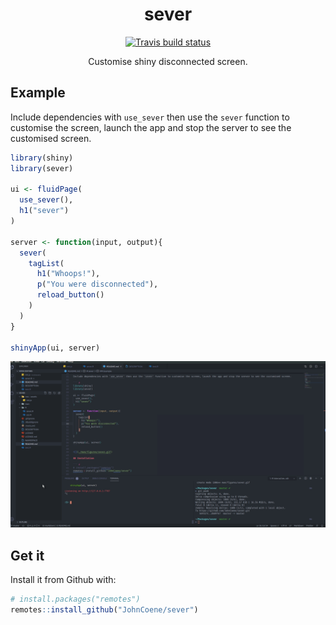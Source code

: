 <div align="center">

# sever

<!-- badges: start -->
[![Travis build status](https://travis-ci.org/JohnCoene/sever.svg?branch=master)](https://travis-ci.org/JohnCoene/sever)
<!-- badges: end -->

Customise shiny disconnected screen.

</div>

## Example

Include dependencies with `use_sever` then use the `sever` function to customise the screen, launch the app and stop the server to see the customised screen.

``` r
library(shiny)
library(sever)

ui <- fluidPage(
  use_sever(),
  h1("sever")
)

server <- function(input, output){
  sever(
    tagList(
      h1("Whoops!"),
      p("You were disconnected"),
      reload_button()
    )
  )
}

shinyApp(ui, server)
```

![](./man/figures/sever2.gif)

## Get it

Install it from Github with:

``` r
# install.packages("remotes")
remotes::install_github("JohnCoene/sever")
```
